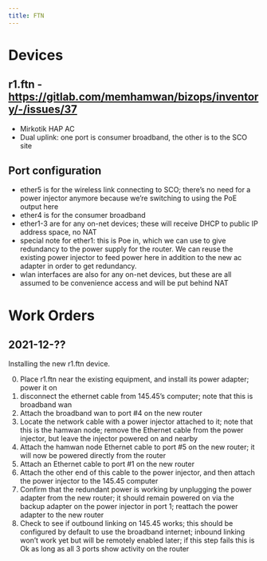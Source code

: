 ```yaml
---
title: FTN
---
```

# Devices

## r1.ftn - https://gitlab.com/memhamwan/bizops/inventory/-/issues/37

- Mirkotik HAP AC
- Dual uplink: one port is consumer broadband, the other is to the SCO site

## Port configuration
- ether5 is for the wireless link connecting to SCO; there’s no need for a power injector anymore because we’re switching to using the PoE output here
- ether4 is for the consumer broadband
- ether1-3 are for any on-net devices; these will receive DHCP to public IP address space, no NAT
- special note for ether1: this is Poe in, which we can use to give redundancy to the power supply for the router. We can reuse the existing power injector to feed power here in addition to the new ac adapter in order to get redundancy.
- wlan interfaces are also for any on-net devices, but these are all assumed to be convenience access and will be put behind NAT

# Work Orders

## 2021-12-??

Installing the new r1.ftn device.

0. Place r1.ftn near the existing equipment, and install its power adapter; power it on
1. disconnect the ethernet cable from 145.45’s computer; note that this is broadband wan
2. Attach the broadband wan to port #4 on the new router
3. Locate the network cable with a power injector attached to it; note that this is the hamwan node; remove the Ethernet cable from the power injector, but leave the injector powered on and nearby
4. Attach the hamwan node Ethernet cable to port #5 on the new router; it will now be powered directly from the router
5. Attach an Ethernet cable to port #1 on the new router
6. Attach the other end of this cable to the power injector, and then attach the power injector to the 145.45 computer
7. Confirm that the redundant power is working by unplugging the power adapter from the new router; it should remain powered on via the backup adapter on the power injector in port 1; reattach the power adapter to the new router
8. Check to see if outbound linking on 145.45 works; this should be configured by default to use the broadband internet; inbound linking won’t work yet but will be remotely enabled later; if this step fails this is Ok as long as all 3 ports show activity on the router
